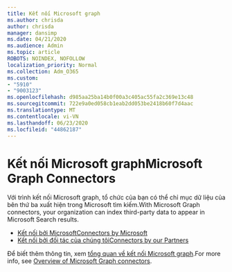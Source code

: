 ```yaml
---
title: Kết nối Microsoft graph
ms.author: chrisda
author: chrisda
manager: dansimp
ms.date: 04/21/2020
ms.audience: Admin
ms.topic: article
ROBOTS: NOINDEX, NOFOLLOW
localization_priority: Normal
ms.collection: Adm_O365
ms.custom:
- "5910"
- "9003123"
ms.openlocfilehash: d985aa25ba14b0f00a3c405ac55fa2c369e13c48
ms.sourcegitcommit: 722e9a0ed058cb1eab2dd053be2418b60f7d4aac
ms.translationtype: MT
ms.contentlocale: vi-VN
ms.lasthandoff: 06/23/2020
ms.locfileid: "44862187"
---
```

# <a name="microsoft-graph-connectors"></a><span data-ttu-id="20856-102">Kết nối Microsoft graph</span><span class="sxs-lookup"><span data-stu-id="20856-102">Microsoft Graph Connectors</span></span>

<span data-ttu-id="20856-103">Với trình kết nối Microsoft graph, tổ chức của bạn có thể chỉ mục dữ liệu của bên thứ ba xuất hiện trong Microsoft tìm kiếm.</span><span class="sxs-lookup"><span data-stu-id="20856-103">With Microsoft Graph connectors, your organization can index third-party data to appear in Microsoft Search results.</span></span>

- [<span data-ttu-id="20856-104">Kết nối bởi Microsoft</span><span class="sxs-lookup"><span data-stu-id="20856-104">Connectors by Microsoft</span></span>](https://docs.microsoft.com/microsoftsearch/connectors-gallery#Microsoft)
- [<span data-ttu-id="20856-105">Kết nối bởi đối tác của chúng tôi</span><span class="sxs-lookup"><span data-stu-id="20856-105">Connectors by our Partners</span></span>](https://docs.microsoft.com/microsoftsearch/connectors-gallery#Partners)

<span data-ttu-id="20856-106">Để biết thêm thông tin, xem [tổng quan về kết nối Microsoft graph](https://docs.microsoft.com/microsoftsearch/connectors-overview).</span><span class="sxs-lookup"><span data-stu-id="20856-106">For more info, see  [Overview of Microsoft Graph connectors](https://docs.microsoft.com/microsoftsearch/connectors-overview).</span></span>
